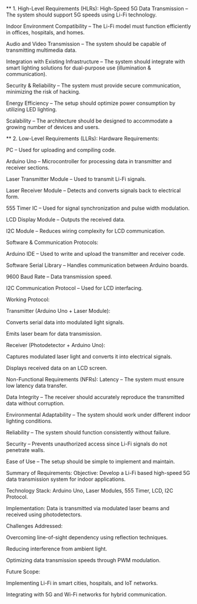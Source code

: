 ** 1. High-Level Requirements (HLRs):
High-Speed 5G Data Transmission – The system should support 5G speeds using Li-Fi technology.

Indoor Environment Compatibility – The Li-Fi model must function efficiently in offices, hospitals, and homes.

Audio and Video Transmission – The system should be capable of transmitting multimedia data.

Integration with Existing Infrastructure – The system should integrate with smart lighting solutions for dual-purpose use (illumination & communication).

Security & Reliability – The system must provide secure communication, minimizing the risk of hacking.

Energy Efficiency – The setup should optimize power consumption by utilizing LED lighting.

Scalability – The architecture should be designed to accommodate a growing number of devices and users.

** 2. Low-Level Requirements (LLRs):
Hardware Requirements:

PC – Used for uploading and compiling code.

Arduino Uno – Microcontroller for processing data in transmitter and receiver sections.

Laser Transmitter Module – Used to transmit Li-Fi signals.

Laser Receiver Module – Detects and converts signals back to electrical form.

555 Timer IC – Used for signal synchronization and pulse width modulation.

LCD Display Module – Outputs the received data.

I2C Module – Reduces wiring complexity for LCD communication.

Software & Communication Protocols:

Arduino IDE – Used to write and upload the transmitter and receiver code.

Software Serial Library – Handles communication between Arduino boards.

9600 Baud Rate – Data transmission speed.

I2C Communication Protocol – Used for LCD interfacing.

Working Protocol:

Transmitter (Arduino Uno + Laser Module):

Converts serial data into modulated light signals.

Emits laser beam for data transmission.

Receiver (Photodetector + Arduino Uno):

Captures modulated laser light and converts it into electrical signals.

Displays received data on an LCD screen.

Non-Functional Requirements (NFRs):
Latency – The system must ensure low latency data transfer.

Data Integrity – The receiver should accurately reproduce the transmitted data without corruption.

Environmental Adaptability – The system should work under different indoor lighting conditions.

Reliability – The system should function consistently without failure.

Security – Prevents unauthorized access since Li-Fi signals do not penetrate walls.

Ease of Use – The setup should be simple to implement and maintain.

Summary of Requirements:
Objective: Develop a Li-Fi based high-speed 5G data transmission system for indoor applications.

Technology Stack: Arduino Uno, Laser Modules, 555 Timer, LCD, I2C Protocol.

Implementation: Data is transmitted via modulated laser beams and received using photodetectors.

Challenges Addressed:

Overcoming line-of-sight dependency using reflection techniques.

Reducing interference from ambient light.

Optimizing data transmission speeds through PWM modulation.

Future Scope:

Implementing Li-Fi in smart cities, hospitals, and IoT networks.

Integrating with 5G and Wi-Fi networks for hybrid communication.
